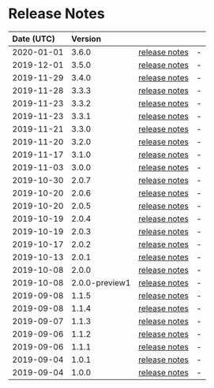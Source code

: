 # Release Notes

| Date (UTC) | Version |  |  |
| :-- | :-- | :--: | :-- |
| 2020-01-01 | 3.6.0 | [release notes](v3.6.0/README.md) | - |
| 2019-12-01 | 3.5.0 | [release notes](v3.5.0/README.md) | - |
| 2019-11-29 | 3.4.0 | [release notes](v3.4.0/README.md) | - |
| 2019-11-28 | 3.3.3 | [release notes](v3.3.3/README.md) | - |
| 2019-11-23 | 3.3.2 | [release notes](v3.3.2/README.md) | - |
| 2019-11-23 | 3.3.1 | [release notes](v3.3.1/README.md) | - |
| 2019-11-21 | 3.3.0 | [release notes](v3.3.0/README.md) | - |
| 2019-11-20 | 3.2.0 | [release notes](v3.2.0/README.md) | - |
| 2019-11-17 | 3.1.0 | [release notes](v3.1.0/README.md) | - |
| 2019-11-03 | 3.0.0 | [release notes](v3.0.0/README.md) | - |
| 2019-10-30 | 2.0.7 | [release notes](v2.0.7/README.md) | - |
| 2019-10-20 | 2.0.6 | [release notes](v2.0.6/README.md) | - |
| 2019-10-20 | 2.0.5 | [release notes](v2.0.5/README.md) | - |
| 2019-10-19 | 2.0.4 | [release notes](v2.0.4/README.md) | - |
| 2019-10-19 | 2.0.3 | [release notes](v2.0.3/README.md) | - |
| 2019-10-17 | 2.0.2 | [release notes](v2.0.2/README.md) | - |
| 2019-10-13 | 2.0.1 | [release notes](v2.0.1/README.md) | - |
| 2019-10-08 | 2.0.0 | [release notes](v2.0.0/README.md) | - |
| 2019-10-08 | 2.0.0-preview1 | [release notes](v2.0.0-preview1/README.md) | - |
| 2019-09-08 | 1.1.5 | [release notes](v1.1.5/README.md) | - |
| 2019-09-08 | 1.1.4 | [release notes](v1.1.4/README.md) | - |
| 2019-09-07 | 1.1.3 | [release notes](v1.1.3/README.md) | - |
| 2019-09-06 | 1.1.2 | [release notes](v1.1.2/README.md) | - |
| 2019-09-06 | 1.1.1 | [release notes](v1.1.1/README.md) | - |
| 2019-09-04 | 1.0.1 | [release notes](v1.0.1/README.md) | - |
| 2019-09-04 | 1.0.0 | [release notes](v1.0.0/README.md) | - |
